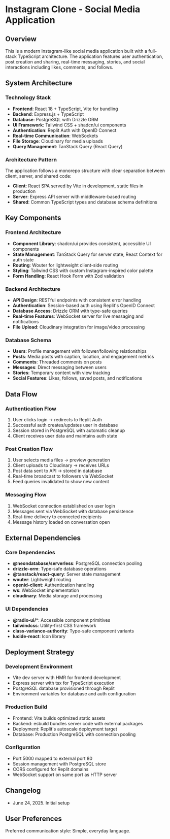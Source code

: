 # Instagram Clone - Social Media Application

## Overview
This is a modern Instagram-like social media application built with a full-stack TypeScript architecture. The application features user authentication, post creation and sharing, real-time messaging, stories, and social interactions including likes, comments, and follows.

## System Architecture

### Technology Stack
- **Frontend**: React 18 + TypeScript, Vite for bundling
- **Backend**: Express.js + TypeScript
- **Database**: PostgreSQL with Drizzle ORM
- **UI Framework**: Tailwind CSS + shadcn/ui components
- **Authentication**: Replit Auth with OpenID Connect
- **Real-time Communication**: WebSockets
- **File Storage**: Cloudinary for media uploads
- **Query Management**: TanStack Query (React Query)

### Architecture Pattern
The application follows a monorepo structure with clear separation between client, server, and shared code:
- **Client**: React SPA served by Vite in development, static files in production
- **Server**: Express API server with middleware-based routing
- **Shared**: Common TypeScript types and database schema definitions

## Key Components

### Frontend Architecture
- **Component Library**: shadcn/ui provides consistent, accessible UI components
- **State Management**: TanStack Query for server state, React Context for auth state
- **Routing**: Wouter for lightweight client-side routing
- **Styling**: Tailwind CSS with custom Instagram-inspired color palette
- **Form Handling**: React Hook Form with Zod validation

### Backend Architecture
- **API Design**: RESTful endpoints with consistent error handling
- **Authentication**: Session-based auth using Replit's OpenID Connect
- **Database Access**: Drizzle ORM with type-safe queries
- **Real-time Features**: WebSocket server for live messaging and notifications
- **File Upload**: Cloudinary integration for image/video processing

### Database Schema
- **Users**: Profile management with follower/following relationships
- **Posts**: Media posts with caption, location, and engagement metrics
- **Comments**: Threaded comments on posts
- **Messages**: Direct messaging between users
- **Stories**: Temporary content with view tracking
- **Social Features**: Likes, follows, saved posts, and notifications

## Data Flow

### Authentication Flow
1. User clicks login → redirects to Replit Auth
2. Successful auth creates/updates user in database
3. Session stored in PostgreSQL with automatic cleanup
4. Client receives user data and maintains auth state

### Post Creation Flow
1. User selects media files → preview generation
2. Client uploads to Cloudinary → receives URLs
3. Post data sent to API → stored in database
4. Real-time broadcast to followers via WebSocket
5. Feed queries invalidated to show new content

### Messaging Flow
1. WebSocket connection established on user login
2. Messages sent via WebSocket with database persistence
3. Real-time delivery to connected recipients
4. Message history loaded on conversation open

## External Dependencies

### Core Dependencies
- **@neondatabase/serverless**: PostgreSQL connection pooling
- **drizzle-orm**: Type-safe database operations
- **@tanstack/react-query**: Server state management
- **wouter**: Lightweight routing
- **openid-client**: Authentication handling
- **ws**: WebSocket implementation
- **cloudinary**: Media storage and processing

### UI Dependencies
- **@radix-ui/***: Accessible component primitives
- **tailwindcss**: Utility-first CSS framework
- **class-variance-authority**: Type-safe component variants
- **lucide-react**: Icon library

## Deployment Strategy

### Development Environment
- Vite dev server with HMR for frontend development
- Express server with tsx for TypeScript execution
- PostgreSQL database provisioned through Replit
- Environment variables for database and auth configuration

### Production Build
- Frontend: Vite builds optimized static assets
- Backend: esbuild bundles server code with external packages
- Deployment: Replit's autoscale deployment target
- Database: Production PostgreSQL with connection pooling

### Configuration
- Port 5000 mapped to external port 80
- Session management with PostgreSQL store
- CORS configured for Replit domains
- WebSocket support on same port as HTTP server

## Changelog
- June 24, 2025. Initial setup

## User Preferences
Preferred communication style: Simple, everyday language.